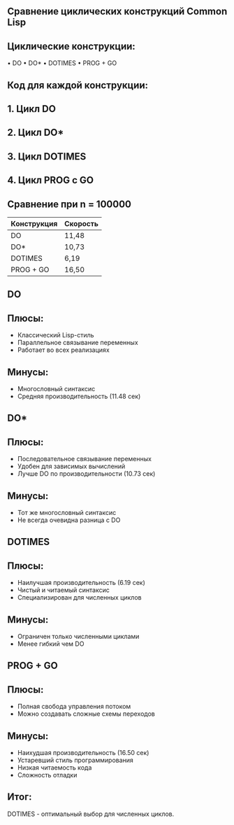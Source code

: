 ## Сравнение циклических конструкций Common Lisp

## Циклические конструкции:
• DO
• DO*
• DOTIMES
• PROG + GO

## Код для каждой конструкции:

## 1. Цикл DO

## 2. Цикл DO*

## 3. Цикл DOTIMES

## 4. Цикл PROG с GO

## Сравнение при n = 100000
| Конструкция | Скорость |
|-------------|----------|
| DO          | 11,48    |
| DO*         | 10,73    |
| DOTIMES     | 6,19     |
| PROG + GO   | 16,50    |

## DO
## Плюсы:
- Классический Lisp-стиль
- Параллельное связывание переменных
- Работает во всех реализациях

## Минусы:
- Многословный синтаксис
- Средняя производительность (11.48 сек)

## DO*
## Плюсы:
- Последовательное связывание переменных
- Удобен для зависимых вычислений
- Лучше DO по производительности (10.73 сек)

## Минусы:
- Тот же многословный синтаксис
- Не всегда очевидна разница с DO

## DOTIMES
## Плюсы:
- Наилучшая производительность (6.19 сек)
- Чистый и читаемый синтаксис
- Специализирован для численных циклов

## Минусы:
- Ограничен только численными циклами
- Менее гибкий чем DO

## PROG + GO
## Плюсы:
- Полная свобода управления потоком
- Можно создавать сложные схемы переходов

## Минусы:
- Наихудшая производительность (16.50 сек)
- Устаревший стиль программирования
- Низкая читаемость кода
- Сложность отладки

## Итог:
DOTIMES - оптимальный выбор для численных циклов.
